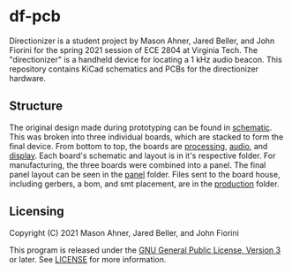 # df-pcb

Directionizer is a student project by Mason Ahner, Jared Beller, and John Fiorini for the spring 2021 session of ECE 2804 at Virginia Tech. The "directionizer" is a handheld device for locating a 1 kHz audio beacon. This repository contains KiCad schematics and PCBs for the directionizer hardware.

## Structure

The original design made during prototyping can be found in [schematic](schematic/). This was broken into three individual boards, which are stacked to form the final device. From bottom to top, the boards are [processing](processing/), [audio](audio/), and [display](display/). Each board's schematic and layout is in it's respective folder. For manufacturing, the three boards were combined into a panel. The final panel layout can be seen in the [panel](panel/) folder. Files sent to the board house, including gerbers, a bom, and smt placement, are in the [production](production/) folder.

## Licensing

Copyright (C) 2021  Mason Ahner, Jared Beller, and John Fiorini

This program is released under the [GNU General Public License, Version 3](https://www.gnu.org/licenses/gpl-3.0.txt) or later. See [LICENSE](LICENSE) for more information.
